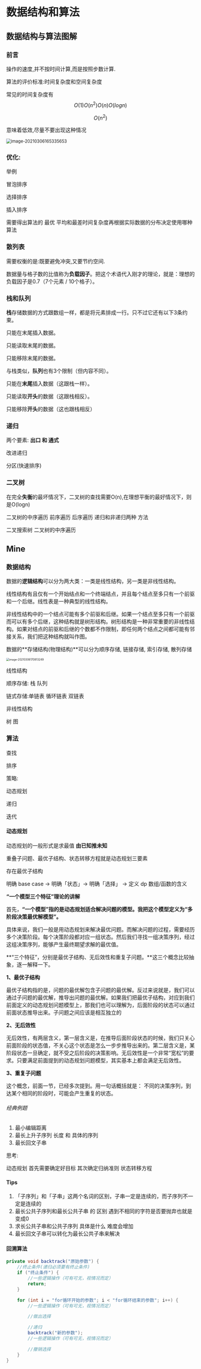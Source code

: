 # 数据结构和算法

## 数据结构与算法图解

### 前言

操作的速度,并不按时间计算,而是按照步数计算.

算法的评价标准:时间复杂度和空间复杂度

常见的时间复杂度有
$$
O(1)O(n^2)O(n)O(logn)
$$

$$
O(n^2)
$$

意味着低效,尽量不要出现这种情况

<img src="/home/lxy/.config/Typora/typora-user-images/image-20210306165335653.png" alt="image-20210306165335653" style="zoom:80%;" />

### 优化:

举例 

冒泡排序

选择排序

插入排序

需要得出算法的 最优 平均和最差时间复杂度再根据实际数据的分布决定使用哪种算法



### 散列表

需要权衡的是:既要避免冲突,又要节约空间.

数据量与格子数的比值称为**负载因子**。把这个术语代入刚才的理论，就是：理想的负载因子是0.7（7个元素 / 10个格子）。



### 栈和队列

**栈**存储数据的方式跟数组一样，都是将元素排成一行。只不过它还有以下3条约束。

只能在末尾插入数据。

只能读取末尾的数据。

只能移除末尾的数据。



与栈类似，**队列**也有3个限制（但内容不同）。

只能在**末尾**插入数据（这跟栈一样）。

只能读取**开头**的数据（这跟栈相反）。

只能移除**开头**的数据（这也跟栈相反）



### 递归

两个要素: **出口 和 通式**

改进递归

分区(快速排序)

### 二叉树

在完全**失衡**的最坏情况下，二叉树的查找需要O(n),在理想平衡的最好情况下，则是O(logn)

二叉树的中序遍历 前序遍历 后序遍历 递归和非递归两种 方法

二叉搜索树 二叉树的中序遍历



## Mine

### 数据结构

数据的**逻辑结构**可以分为两大类：一类是线性结构，另一类是非线性结构。

线性结构有且仅有一个开始结点和一个终端结点，并且每个结点至多只有一个前驱和一个后继。线性表是一种典型的线性结构。

非线性结构中的一个结点可能有多个前驱和后继。如果一个结点至多只有一个前驱而可以有多个后继，这种结构就是树形结构。树形结构是一种非常重要的非线性结构。如果对结点的前驱和后继的个数都不作限制，即任何两个结点之间都可能有邻接关系，我们把这种结构就叫作图。

数据的**存储结构(物理结构)**可以分为顺序存储, 链接存储, 索引存储, 散列存储

<img src="/home/lxy/.config/Typora/typora-user-images/image-20210306170813249.png" alt="image-20210306170813249" style="zoom: 50%;" />

线性结构

顺序存储: 栈 队列

链式存储:单链表 循环链表 双链表



非线性结构

树 图



### 算法

查找

排序

策略:

动态规划

递归

迭代



#### 动态规划

动态规划的一般形式是求最值 	**由已知推未知**

重叠子问题、最优子结构、状态转移方程就是动态规划三要素

存在最优子结构

明确 base case -> 明确「状态」-> 明确「选择」 -> 定义 dp 数组/函数的含义

**“一个模型三个特征”理论的讲解**

首先，**“一个模型”指的是动态规划适合解决问题的模型。我把这个模型定义为“多阶段决策最优解模型”。**

具体来说，我们一般是用动态规划来解决最优问题。而解决问题的过程，需要经历多个决策阶段。每个决策阶段都对应一组状态。然后我们寻找一组决策序列，经过这组决策序列，能够产生最终期望求解的最优值。

**“三个特征”，分别是最优子结构、无后效性和重复子问题。**这三个概念比较抽象，逐一解释一下。

**1、最优子结构**

最优子结构指的是，问题的最优解包含子问题的最优解。反过来说就是，我们可以通过子问题的最优解，推导出问题的最优解。如果我们把最优子结构，对应到我们前面定义的动态规划问题模型上，那我们也可以理解为，后面阶段的状态可以通过前面状态推导出来。子问题之间应该是相互独立的

**2、无后效性**

无后效性，有两层含义，第一层含义是，在推导后面阶段状态的时候，我们只关心前面阶段的状态值，不关心这个状态是怎么一步步推导出来的。第二层含义是，某阶段状态一旦确定，就不受之后阶段的决策影响。无后效性是一个非常“宽松”的要求。只要满足前面提到的动态规划问题模型，其实基本上都会满足无后效性。

**3、重复子问题**

这个概念，前面一节，已经多次提到。用一句话概括就是： 不同的决策序列，到达某个相同的阶段时，可能会产生重复的状态。

###### 经典例题

1. 最小编辑距离
2. 最长上升子序列 长度 和 具体的序列
3. 最长回文子串  

思考:

动态规划 首先需要确定好目标 其次确定归纳准则 状态转移方程

#### Tips

1. 「子序列」和「子串」这两个名词的区别，子串一定是连续的，而子序列不一定是连续的
2. 最长公共子序列和最长公共子串 的 区别  遇到不相同的字符是否要抛弃也就是变成0
3. 求长公共子串和公共子序列 具体是什么 难度会增加
4. 最长回文子串可以转化为最长公共子串来解决



#### 回溯算法

```java
private void backtrack("原始参数") {
    //终止条件(递归必须要有终止条件)
    if ("终止条件") {
        //一些逻辑操作（可有可无，视情况而定）
        return;
    }

    for (int i = "for循环开始的参数"; i < "for循环结束的参数"; i++) {
        //一些逻辑操作（可有可无，视情况而定）

        //做出选择

        //递归
        backtrack("新的参数");
        //一些逻辑操作（可有可无，视情况而定）

        //撤销选择
    }
}

```




